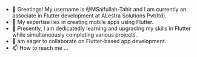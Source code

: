 - 👋 Greetings! My username is @MSaifullah-Tahir and I am currently an associate in Flutter development at ALestra Solutions Pvt(ltd).
- 👀 My expertise lies in creating mobile apps using Flutter.
- 🌱 Presently, I am dedicatedly learning and upgrading my skills in Flutter while simultaneously completing various projects.
- 💞 am eager to collaborate on Flutter-based app development.
- 📫 How to reach me ...

<!---
MSaifullah-Tahir/MSaifullah-Tahir is a ✨ special ✨ repository because its `README.md` (this file) appears on your GitHub profile.
You can click the Preview link to take a look at your changes.
--->
